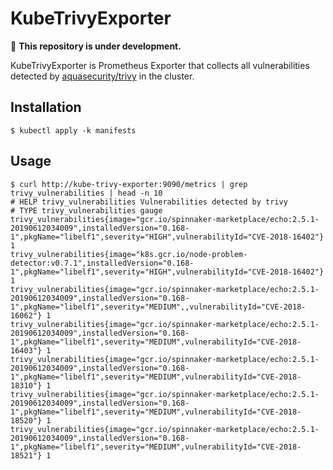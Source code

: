 # KubeTrivyExporter

:construction: **This repository is under development.**

KubeTrivyExporter is Prometheus Exporter that collects all vulnerabilities detected by [aquasecurity/trivy](https://github.com/aquasecurity/trivy) in the cluster.

## Installation

```shell
$ kubectl apply -k manifests
```

## Usage

```shell
$ curl http://kube-trivy-exporter:9090/metrics | grep trivy_vulnerabilities | head -n 10
# HELP trivy_vulnerabilities Vulnerabilities detected by trivy
# TYPE trivy_vulnerabilities gauge
trivy_vulnerabilities{image="gcr.io/spinnaker-marketplace/echo:2.5.1-20190612034009",installedVersion="0.168-1",pkgName="libelf1",severity="HIGH",vulnerabilityId="CVE-2018-16402"} 1
trivy_vulnerabilities{image="k8s.gcr.io/node-problem-detector:v0.7.1",installedVersion="0.168-1",pkgName="libelf1",severity="HIGH",vulnerabilityId="CVE-2018-16402"} 1
trivy_vulnerabilities{image="gcr.io/spinnaker-marketplace/echo:2.5.1-20190612034009",installedVersion="0.168-1",pkgName="libelf1",severity="MEDIUM",,vulnerabilityId="CVE-2018-16062"} 1
trivy_vulnerabilities{image="gcr.io/spinnaker-marketplace/echo:2.5.1-20190612034009",installedVersion="0.168-1",pkgName="libelf1",severity="MEDIUM",vulnerabilityId="CVE-2018-16403"} 1
trivy_vulnerabilities{image="gcr.io/spinnaker-marketplace/echo:2.5.1-20190612034009",installedVersion="0.168-1",pkgName="libelf1",severity="MEDIUM",vulnerabilityId="CVE-2018-18310"} 1
trivy_vulnerabilities{image="gcr.io/spinnaker-marketplace/echo:2.5.1-20190612034009",installedVersion="0.168-1",pkgName="libelf1",severity="MEDIUM",vulnerabilityId="CVE-2018-18520"} 1
trivy_vulnerabilities{image="gcr.io/spinnaker-marketplace/echo:2.5.1-20190612034009",installedVersion="0.168-1",pkgName="libelf1",severity="MEDIUM",vulnerabilityId="CVE-2018-18521"} 1
```
